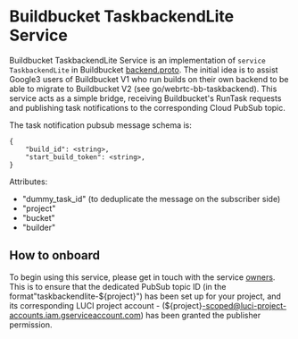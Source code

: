 # Buildbucket TaskbackendLite Service
Buildbucket TaskbackendLite Service is an implementation of
`service TaskbackendLite` in Buildbucket
[backend.proto](https://chromium.googlesource.com/infra/luci/luci-go/+/refs/heads/main/buildbucket/proto/backend.proto#329).
The initial idea is to assist Google3 users of Buildbucket V1 who run builds on
their own backend to be able to migrate to Buildbucket V2 (see go/webrtc-bb-taskbackend).
This service acts as a simple bridge, receiving Buildbucket's RunTask requests
and publishing task notifications to the corresponding Cloud PubSub topic.

The task notification pubsub message schema is:
```
{
    "build_id": <string>,
    "start_build_token": <string>,
}
```
Attributes:
 - "dummy_task_id" (to deduplicate the message on the subscriber side)
 - "project"
 - "bucket"
 - "builder"


## How to onboard

To begin using this service, please get in touch with the service
[owners](https://chromium.googlesource.com/infra/luci/luci-go/+/refs/heads/main/buildbucket/OWNERS).
This is to ensure that the dedicated PubSub topic ID (in the format"taskbackendlite-${project}")
has been set up for your project, and its corresponding LUCI project account -
(${project}-scoped@luci-project-accounts.iam.gserviceaccount.com) has been
granted the publisher permission.
